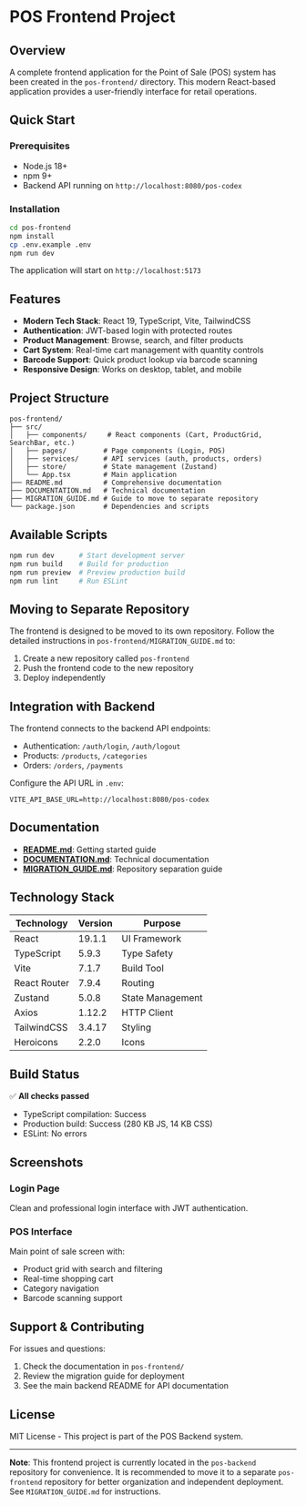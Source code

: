 # POS Frontend Project

## Overview

A complete frontend application for the Point of Sale (POS) system has been created in the `pos-frontend/` directory. This modern React-based application provides a user-friendly interface for retail operations.

## Quick Start

### Prerequisites
- Node.js 18+ 
- npm 9+
- Backend API running on `http://localhost:8080/pos-codex`

### Installation

```bash
cd pos-frontend
npm install
cp .env.example .env
npm run dev
```

The application will start on `http://localhost:5173`

## Features

- **Modern Tech Stack**: React 19, TypeScript, Vite, TailwindCSS
- **Authentication**: JWT-based login with protected routes
- **Product Management**: Browse, search, and filter products
- **Cart System**: Real-time cart management with quantity controls
- **Barcode Support**: Quick product lookup via barcode scanning
- **Responsive Design**: Works on desktop, tablet, and mobile

## Project Structure

```
pos-frontend/
├── src/
│   ├── components/     # React components (Cart, ProductGrid, SearchBar, etc.)
│   ├── pages/         # Page components (Login, POS)
│   ├── services/      # API services (auth, products, orders)
│   ├── store/         # State management (Zustand)
│   └── App.tsx        # Main application
├── README.md          # Comprehensive documentation
├── DOCUMENTATION.md   # Technical documentation
├── MIGRATION_GUIDE.md # Guide to move to separate repository
└── package.json       # Dependencies and scripts
```

## Available Scripts

```bash
npm run dev      # Start development server
npm run build    # Build for production
npm run preview  # Preview production build
npm run lint     # Run ESLint
```

## Moving to Separate Repository

The frontend is designed to be moved to its own repository. Follow the detailed instructions in `pos-frontend/MIGRATION_GUIDE.md` to:

1. Create a new repository called `pos-frontend`
2. Push the frontend code to the new repository
3. Deploy independently

## Integration with Backend

The frontend connects to the backend API endpoints:
- Authentication: `/auth/login`, `/auth/logout`
- Products: `/products`, `/categories`
- Orders: `/orders`, `/payments`

Configure the API URL in `.env`:
```env
VITE_API_BASE_URL=http://localhost:8080/pos-codex
```

## Documentation

- **[README.md](pos-frontend/README.md)**: Getting started guide
- **[DOCUMENTATION.md](pos-frontend/DOCUMENTATION.md)**: Technical documentation
- **[MIGRATION_GUIDE.md](pos-frontend/MIGRATION_GUIDE.md)**: Repository separation guide

## Technology Stack

| Technology | Version | Purpose |
|------------|---------|---------|
| React | 19.1.1 | UI Framework |
| TypeScript | 5.9.3 | Type Safety |
| Vite | 7.1.7 | Build Tool |
| React Router | 7.9.4 | Routing |
| Zustand | 5.0.8 | State Management |
| Axios | 1.12.2 | HTTP Client |
| TailwindCSS | 3.4.17 | Styling |
| Heroicons | 2.2.0 | Icons |

## Build Status

✅ **All checks passed**
- TypeScript compilation: Success
- Production build: Success (280 KB JS, 14 KB CSS)
- ESLint: No errors

## Screenshots

### Login Page
Clean and professional login interface with JWT authentication.

### POS Interface
Main point of sale screen with:
- Product grid with search and filtering
- Real-time shopping cart
- Category navigation
- Barcode scanning support

## Support & Contributing

For issues and questions:
1. Check the documentation in `pos-frontend/`
2. Review the migration guide for deployment
3. See the main backend README for API documentation

## License

MIT License - This project is part of the POS Backend system.

---

**Note**: This frontend project is currently located in the `pos-backend` repository for convenience. It is recommended to move it to a separate `pos-frontend` repository for better organization and independent deployment. See `MIGRATION_GUIDE.md` for instructions.

